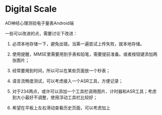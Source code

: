 # Digital Scale

AD神经心理测验电子量表Android端

一些可以改进的点，需要讨论下改进：

1. 必须本地存储一下，避免出错。当第一遍尝试上传失败，就本地存储。

2. 使用提醒，MMSE里需要用到手表和铅笔，需要提前准备。或者按钮键添加两张图片；

3. 经常要用到时间，所以可以在某些页面放一个秒表；

4. 语言流畅度测试，可以考虑接入一个ASR工具，方便记录；

5. 对于234两点，或许可以添加一个工具栏调用图片、计时器和ASR工具；考虑到大小最好不调整，使用浮动工具栏比较好； 

6. 希望在平板上左右滑动查看历史页面，可以考虑加上
